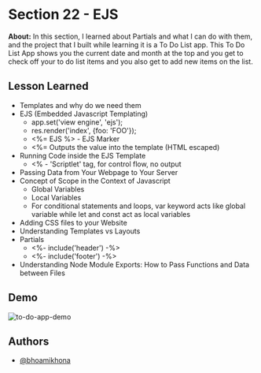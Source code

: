 
# Section 22 - EJS

**About:** In this section, I learned about Partials and what I can do with them, and the project that I built while learning it is a To Do List app. This To Do List App shows you the current date and month at the top and you get to check off your to do list items and you also get to add new items on the list.
## Lesson Learned
- Templates and why do we need them
- EJS (Embedded Javascript Templating)
    - app.set('view engine', 'ejs');
    - res.render('index', {foo: 'FOO'});
    - <%= EJS %> - EJS Marker
    - <%= Outputs the value into the template (HTML escaped)
- Running Code inside the EJS Template
    - <% - 'Scriptlet' tag, for control flow, no output
- Passing Data from Your Webpage to Your Server
- Concept of Scope in the Context of Javascript
    - Global Variables
    - Local Variables
    - For conditional statements and loops, var keyword acts like global variable while let and const act as local variables
- Adding CSS files to your Website
- Understanding Templates vs Layouts
- Partials
    - <%- include('header') -%>
    - <%- include('footer') -%>
- Understanding Node Module Exports: How to Pass Functions and Data between Files

## Demo
![to-do-app-demo](https://user-images.githubusercontent.com/50435319/208234319-0e6ab003-d565-4b51-b8ea-9a70161535a6.gif)

## Authors
- [@bhoamikhona](https://github.com/bhoamikhona)

